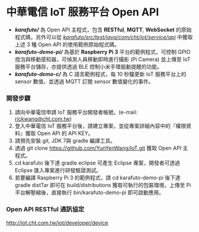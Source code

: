 # 中華電信 IoT 服務平台 Open API
 - ***karafuto/*** 為 Open API 主程式，包含 **RESTful**, **MQTT**, **WebSocket** 的原始程式碼，另外可以從 *[karafuto/src/test/java/com/cht/iot/service/api](https://github.com/YunYenWang/IoT/tree/master/karafuto/src/test/java/com/cht/iot/service/api)* 中獲取上述 3 種 Open API 的使用範例原始程式碼。
 - ***karafuto-demo-pi/*** 為基於 **Raspberry Pi 3** 平台的範例程式，可控制 GPIO 燈泡與移動感知器，可偵測人員移動即時進行攝影 (Pi Camera) 並上傳至 IoT 服務平台儲存，亦提供透過 BLE 控制小米手環振動提醒的功能。
 - ***karafuto-demo-c/*** 為 C 語言範例程式，每 10 秒鐘更新 IoT 服務平台上的 sensor 數值，並透過 MQTT 訂閱 sensor 數值變化的事件。

### 開發步驟
 1. 請向中華電信申請 IoT 服務平台開發者帳號。(e-mail: rickwang@cht.com.tw) 
 2. 登入中華電信 IoT 服務平台後，請建立專案，並從專案詳細內容中的『權限資料』獲取 Open API 的 API KEY。
 3. 請預先安裝 git, JDK 7與 gradle 編譯工具。
 4. 透過 git clone https://github.com/YunYenWang/IoT.git 獲取 Open API 主程式。
 5. cd karafuto 後下達 gradle eclipse 可產生 Eclipse 專案，開發者可透過 Eclipse 匯入專案進行研發驗證測試。
 6. 若要編譯 Raspberry Pi 3 的範例程式，請 cd karafuto-demo-pi 後下達 gradle distTar 即可在 build/distributions 獲取可執行的包裝環境，上傳至 Pi 平台解壓縮後，直接執行 bin/karafuto-demo-pi 即可啟動應用。

### Open API RESTful 通訊協定
  http://iot.cht.com.tw/iot/developer/device
  
